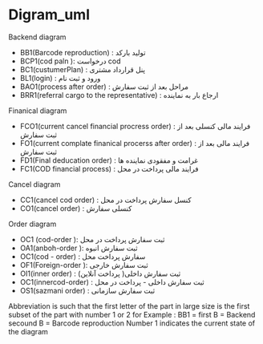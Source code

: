 

# Digram_uml


Backend diagram
   - BB1(Barcode reproduction) : تولید بارکد
   - BCP1(cod paln ): درخواست cod 
   - BC1(custumerPlan) : پنل قرارداد مشتری 
   - BL1(login) : ورود و ثبت نام 
   - BAO1(process after order) : مراحل بعد از ثبت سفارش 
   - BRR1(referral cargo to the representative) : ارجاع بار به نماینده

Finanical diagram
   - FCO1(current cancel financial procress order) : فرایند مالی کنسلی بعد از ثبت سفارش
   - FO1(current complate finanical procerss after order) : فرایند مالی بعد از ثبت سفارش 
   - FD1(Final deducation order) : غرامت و مفقودی نماینده ها 
   - FC1(COD financial process) : فرایند مالی پرداخت در محل 

Cancel diagram
   - CC1(cancel cod order) : کنسل سفارش پرداخت در محل 
   - CO1(cancel order) : کنسلی سفارش

Order diagram
   - OC1 (cod-order ): ثبت سفارش پرداخت در محل
   - OA1(anboh-order ): ثبت سفارش انبوه
   - OC1(cod - order) : سفارش پرداخت محل 
   - OF1(Foreign-order ): ثبت سفارش خارجی
   - OI1(inner order) :  (پرداخت آنلاین )ثبت سفارش داخلی 
   - OC1(innercod-order) : ثبت سفارش داخلی - پرداخت در محل
   - OS1(sazmani order) : ثبت سفارش سازمانی

Abbreviation is such that the first letter of the part in large size is the first subset of the part with number 1 or 2
for Example : BB1 = first B = Backend
                    secound B = Barcode reproduction 
                    Number 1 indicates the current state of the diagram 
